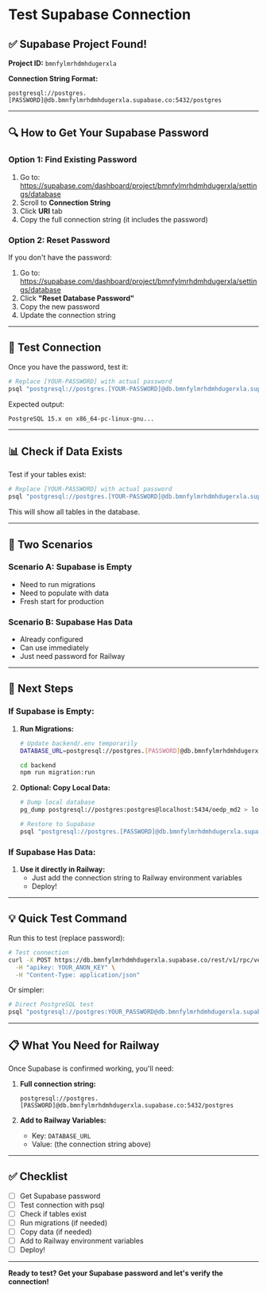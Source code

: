 # Test Supabase Connection

## ✅ Supabase Project Found!

**Project ID:** `bmnfylmrhdmhdugerxla`

**Connection String Format:**
```
postgresql://postgres.[PASSWORD]@db.bmnfylmrhdmhdugerxla.supabase.co:5432/postgres
```

---

## 🔍 How to Get Your Supabase Password

### Option 1: Find Existing Password

1. Go to: https://supabase.com/dashboard/project/bmnfylmrhdmhdugerxla/settings/database
2. Scroll to **Connection String**
3. Click **URI** tab
4. Copy the full connection string (it includes the password)

### Option 2: Reset Password

If you don't have the password:

1. Go to: https://supabase.com/dashboard/project/bmnfylmrhdmhdugerxla/settings/database
2. Click **"Reset Database Password"**
3. Copy the new password
4. Update the connection string

---

## 🧪 Test Connection

Once you have the password, test it:

```bash
# Replace [YOUR-PASSWORD] with actual password
psql "postgresql://postgres.[YOUR-PASSWORD]@db.bmnfylmrhdmhdugerxla.supabase.co:5432/postgres" -c "SELECT version();"
```

Expected output:
```
PostgreSQL 15.x on x86_64-pc-linux-gnu...
```

---

## 📊 Check if Data Exists

Test if your tables exist:

```bash
# Replace [YOUR-PASSWORD] with actual password
psql "postgresql://postgres.[YOUR-PASSWORD]@db.bmnfylmrhdmhdugerxla.supabase.co:5432/postgres" -c "\dt"
```

This will show all tables in the database.

---

## 🔄 Two Scenarios

### Scenario A: Supabase is Empty
- Need to run migrations
- Need to populate with data
- Fresh start for production

### Scenario B: Supabase Has Data
- Already configured
- Can use immediately
- Just need password for Railway

---

## 🚀 Next Steps

### If Supabase is Empty:

1. **Run Migrations:**
   ```bash
   # Update backend/.env temporarily
   DATABASE_URL=postgresql://postgres.[PASSWORD]@db.bmnfylmrhdmhdugerxla.supabase.co:5432/postgres
   
   cd backend
   npm run migration:run
   ```

2. **Optional: Copy Local Data:**
   ```bash
   # Dump local database
   pg_dump postgresql://postgres:postgres@localhost:5434/oedp_md2 > local_backup.sql
   
   # Restore to Supabase
   psql "postgresql://postgres.[PASSWORD]@db.bmnfylmrhdmhdugerxla.supabase.co:5432/postgres" < local_backup.sql
   ```

### If Supabase Has Data:

1. **Use it directly in Railway:**
   - Just add the connection string to Railway environment variables
   - Deploy!

---

## 💡 Quick Test Command

Run this to test (replace password):

```bash
# Test connection
curl -X POST https://db.bmnfylmrhdmhdugerxla.supabase.co/rest/v1/rpc/version \
  -H "apikey: YOUR_ANON_KEY" \
  -H "Content-Type: application/json"
```

Or simpler:

```bash
# Direct PostgreSQL test
psql "postgresql://postgres:YOUR_PASSWORD@db.bmnfylmrhdmhdugerxla.supabase.co:5432/postgres" -c "SELECT 1;"
```

---

## 📋 What You Need for Railway

Once Supabase is confirmed working, you'll need:

1. **Full connection string:**
   ```
   postgresql://postgres.[PASSWORD]@db.bmnfylmrhdmhdugerxla.supabase.co:5432/postgres
   ```

2. **Add to Railway Variables:**
   - Key: `DATABASE_URL`
   - Value: (the connection string above)

---

## ✅ Checklist

- [ ] Get Supabase password
- [ ] Test connection with psql
- [ ] Check if tables exist
- [ ] Run migrations (if needed)
- [ ] Copy data (if needed)
- [ ] Add to Railway environment variables
- [ ] Deploy!

---

**Ready to test? Get your Supabase password and let's verify the connection!**
